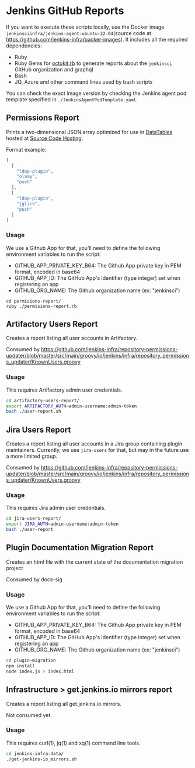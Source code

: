 # Jenkins GitHub Reports

If you want to execute these scripts locally, use the Docker image `jenkinsciinfra/jenkins-agent-ubuntu-22.04`(source code at <https://github.com/jenkins-infra/packer-images>).
It includes all the required dependencies:

- Ruby
- Ruby Gems for [octokit.rb](http://octokit.github.io/octokit.rb/) to generate reports about the `jenkinsci` GitHub organization and graphql
- Bash
- JQ, Azure and other command lines used by bash scripts

You can check the exact image version by checking the Jenkins agent pod template specified in `./JenkinsAgentPodTemplate.yaml`.

## Permissions Report

Prints a two-dimensional JSON array optimized for use in [DataTables](https://www.datatables.net/) hosted at [Source Code Hosting](https://www.jenkins.io/doc/developer/publishing/source-code-hosting/).

Format example:

```json
[
  [
    "ldap-plugin",
    "olamy",
    "push"
  ],
  [
    "ldap-plugin",
    "jglick",
    "push"
  ]
]
```

### Usage

We use a Github App for that, you'll need to define the following environment variables to run the script:

- GITHUB_APP_PRIVATE_KEY_B64: The Github App private key in PEM format, encoded in base64
- GITHUB_APP_ID: The GitHub App's identifier (type integer) set when registering an app
- GITHUB_ORG_NAME: The Github organization name (ex: "jenkinsci")

```shell
cd permisions-report/
ruby ./permisions-report.rb
```

## Artifactory Users Report

Creates a report listing all user accounts in Artifactory.

Consumed by <https://github.com/jenkins-infra/repository-permissions-updater/blob/master/src/main/groovy/io/jenkins/infra/repository_permissions_updater/KnownUsers.groovy>

### Usage

This requires Artifactory admin user credentials.

```bash
cd artifactory-users-report/
export ARTIFACTORY_AUTH=admin-username:admin-token
bash ./user-report.sh
```

## Jira Users Report

Creates a report listing all user accounts in a Jira group containing plugin maintainers.
Currently, we use `jira-users` for that, but may in the future use a more limited group.

Consumed by <https://github.com/jenkins-infra/repository-permissions-updater/blob/master/src/main/groovy/io/jenkins/infra/repository_permissions_updater/KnownUsers.groovy>

### Usage

This requires Jira admin user credentials.

```bash
cd jira-users-report/
export JIRA_AUTH=admin-username:admin-token
bash ./user-report
```

## Plugin Documentation Migration Report

Creates an html file with the current state of the documentation migration project

Consumed by docs-sig

### Usage

We use a Github App for that, you'll need to define the following environment variables to run the script:

- GITHUB_APP_PRIVATE_KEY_B64: The Github App private key in PEM format, encoded in base64
- GITHUB_APP_ID: The GitHub App's identifier (type integer) set when registering an app
- GITHUB_ORG_NAME: The Github organization name (ex: "jenkinsci")

```bash
cd plugin-migration
npm install
node index.js > index.html
```

## Infrastructure > get.jenkins.io mirrors report

Creates a report listing all get.jenkins.io mirrors.

Not consumed yet.

### Usage

This requires curl(1), jq(1) and xq(1) command line tools.

```bash
cd jenkins-infra-data/
./get-jenkins-io_mirrors.sh
```
